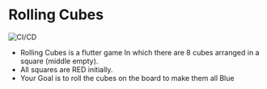 # Rolling Cubes

![CI/CD](https://github.com/dyarleniber/react-workflow-gh-actions/workflows/main.yml/badge.svg)

- Rolling Cubes is a flutter game In which there are 8 cubes arranged in a square (middle empty).
- All squares are RED initially.
- Your Goal is to roll the cubes on the board to make them all Blue


